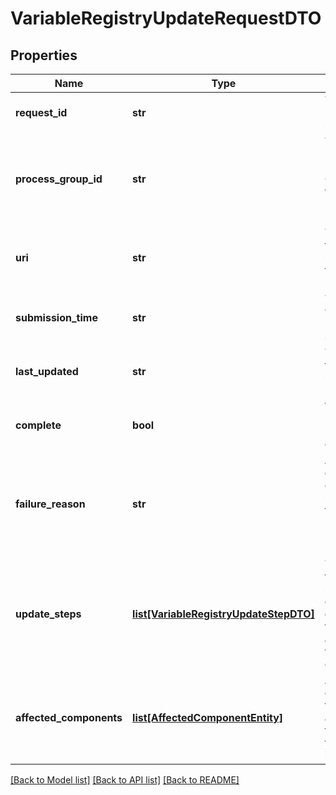 # VariableRegistryUpdateRequestDTO

## Properties
Name | Type | Description | Notes
------------ | ------------- | ------------- | -------------
**request_id** | **str** | The unique ID of this request. | [optional] 
**process_group_id** | **str** | The unique ID of the Process Group that the variable registry belongs to | [optional] 
**uri** | **str** | The URI for future requests to this drop request. | [optional] 
**submission_time** | **str** | The time at which this request was submitted. | [optional] 
**last_updated** | **str** | The last time this request was updated. | [optional] 
**complete** | **bool** | Whether or not this request has completed | [optional] 
**failure_reason** | **str** | An explanation of why this request failed, or null if this request has not failed | [optional] 
**update_steps** | [**list[VariableRegistryUpdateStepDTO]**](VariableRegistryUpdateStepDTO.md) | The steps that are required in order to complete the request, along with the status of each | [optional] 
**affected_components** | [**list[AffectedComponentEntity]**](AffectedComponentEntity.md) | A set of all components that will be affected if the value of this variable is changed | [optional] 

[[Back to Model list]](../nifiDocs.md#documentation-for-models) [[Back to API list]](../nifiDocs.md#documentation-for-api-endpoints) [[Back to README]](../nifiDocs.md)


